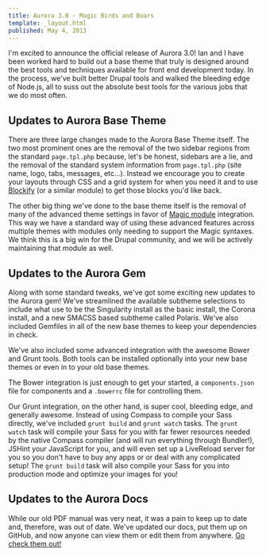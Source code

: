```yaml
---
title: Aurora 3.0 - Magic Birds and Boars
template: _layout.html
published: May 4, 2013
---
```

I'm excited to announce the official release of Aurora 3.0! Ian and I have been worked hard to build out a base theme that truly is designed around the best tools and techniques available for front end development today. In the process, we've built better Drupal tools and walked the bleeding edge of Node.js, all to suss out the absolute best tools for the various jobs that we do most often.

## Updates to Aurora Base Theme

There are three large changes made to the Aurora Base Theme itself. The two most prominent ones are the removal of the two sidebar regions from the standard `page.tpl.php` because, let's be honest, sidebars are a lie, and the removal of the standard system information from `page.tpl.php` (site name, logo, tabs, messages, etc…). Instead we encourage you to create your layouts through CSS and a grid system for when you need it and to use [Blockify](http://drupal.org/project/blockify) (or a similar module) to get those blocks you'd like back.

The other big thing we've done to the base theme itself is the removal of many of the advanced theme settings in favor of [Magic module](/musings/do-you-believe-magic) integration. This way we have a standard way of using these advanced features across multiple themes with modules only needing to support the Magic syntaxes. We think this is a big win for the Drupal community, and we will be actively maintaining that module as well.

## Updates to the Aurora Gem

Along with some standard tweaks, we've got some exciting new updates to the Aurora gem! We've streamlined the available subtheme selections to include what use to be the Singularity install as the basic install, the Corona install, and a new SMACSS based subtheme called Polaris. We've also included Gemfiles in all of the new base themes to keep your dependencies in check.

We've also included some advanced integration with the awesome Bower and Grunt tools. Both tools can be installed optionally into your new base themes or even in to your old base themes.

The Bower integration is just enough to get your started, a `components.json` file for components and a `.bowerrc` file for controlling them.

Our Grunt integration, on the other hand, is super cool, bleeding edge, and generally awesome. Instead of using Compass to compile your Sass directly, we've included `grunt build` and `grunt watch` tasks. The `grunt watch` task will compile your Sass for you with far fewer resources needed by the native Compass compiler (and will run everything through Bundler!), JSHint your JavaScript for you, and will even set up a LiveReload server for you so you don't have to buy any apps or or deal with any complicated setup! The `grunt build` task will also compile your Sass for you into production mode and optimize your images for you! 

## Updates to the Aurora Docs

While our old PDF manual was very neat, it was a pain to keep up to date and, therefore, was out of date. We've updated our docs, put them up on GitHub, and now anyone can view them or edit them from anywhere. [Go check them out!](http://snugug.github.io/Aurora/)
